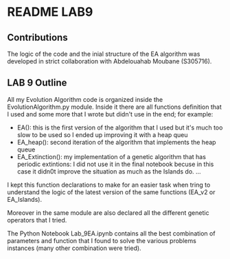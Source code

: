 # README LAB9

## Contributions

The logic of the code and the inial structure of the EA algorithm was developed in strict collaboration with Abdelouahab Moubane (S305716).

## LAB 9 Outline

All my Evolution Algorithm code is organized inside the EvolutionAlgorithm.py module. Inside it there are all functions definition that I used and some more that I wrote but didn't use in the end; for example:

- EA(): this is the first version of the algorithm that I used but it's much too slow to be used so I ended up improving it with a heap queu
- EA_heap(): second iteration of the algorithm that implements the heap queue
- EA_Extinction(): my implementation of a genetic algorithm that has periodic extintions: I did not use it in the final notebook becuse in this case it didn0t improve the situation as much as the Islands do.
...

I kept this function declarations to make for an easier task when tring to understand the logic of the latest version of the same functions (EA_v2 or EA_Islands).

Moreover in the same module are also declared all the different genetic operators that I tried.

The Python Notebook Lab_9EA.ipynb contains all the best combination of parameters and function that I found to solve the various problems instances (many other combination were tried).

